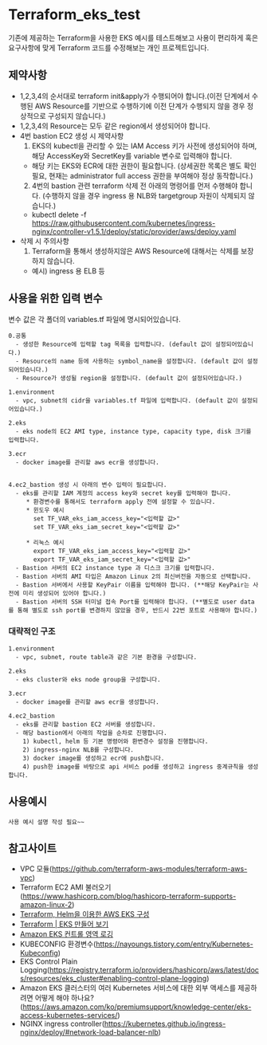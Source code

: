 # Terraform_eks_test
기존에 제공하는 Terraform을 사용한 EKS 예시를 테스트해보고
사용이 편리하게 혹은 요구사항에 맞게 Terraform 코드를 수정해보는 개인 프로젝트입니다.


## 제약사항
* 1,2,3,4의 순서대로 terraform init&apply가 수행되어야 합니다.(이전 단계에서 수행된 AWS Resource를 기반으로 수행하기에 이전 단계가 수행되지 않을 경우 정상적으로 구성되지 않습니다.)
* 1,2,3,4의 Resource는 모두 같은 region에서 생성되어야 합니다.
* 4번 bastion EC2 생성 시 제약사항
  1. EKS의 kubectl을 관리할 수 있는 IAM Access 키가 사전에 생성되어야 하며, 해당 AccessKey와 SecretKey를 variable 변수로 입력해야 합니다.
    - 해당 키는 EKS와 ECR에 대한 권한이 필요합니다. (상세권한 목록은 별도 확인필요, 현재는 administrator full access 권한을 부여해야 정상 동작합니다.)
  2. 4번의 bastion 관련 terraform 삭제 전 아래의 명령어를 먼저 수행해야 합니다. (수행하지 않을 경우 ingress 용 NLB와 targetgroup 자원이 삭제되지 않습니다.)
    - kubectl delete -f https://raw.githubusercontent.com/kubernetes/ingress-nginx/controller-v1.5.1/deploy/static/provider/aws/deploy.yaml
* 삭제 시 주의사항
  1. Terraform을 통해서 생성하지않은 AWS Resource에 대해서는 삭제를 보장하지 않습니다.
    - 예시) ingress 용 ELB 등


## 사용을 위한 입력 변수
변수 값은 각 폴더의 variables.tf 파일에 명시되어있습니다.
``` input variable
0.공통
  - 생성한 Resource에 입력할 tag 목록을 입력합니다. (default 값이 설정되어있습니다.)
  - Resource의 name 등에 사용하는 symbol_name을 설정합니다. (default 값이 설정되어있습니다.)
  - Resource가 생성될 region을 설정합니다. (default 값이 설정되어있습니다.)

1.environment
  - vpc, subnet의 cidr을 variables.tf 파일에 입력합니다. (default 값이 설정되어있습니다.)
  
2.eks
  - eks node의 EC2 AMI type, instance type, capacity type, disk 크기를 입력합니다.

3.ecr
  - docker image를 관리할 aws ecr을 생성합니다.


4.ec2_bastion 생성 시 아래의 변수 입력이 필요합니다.
  - eks를 관리할 IAM 계정의 access key와 secret key를 입력해야 합니다.
     * 환경변수를 통해서도 terraform apply 전에 설정할 수 있습니다.
	 * 윈도우 예시
	   set TF_VAR_eks_iam_access_key="<입력할 값>"
	   set TF_VAR_eks_iam_secret_key="<입력할 값>"
	   
	 * 리눅스 예시
	   export TF_VAR_eks_iam_access_key="<입력할 값>"
	   export TF_VAR_eks_iam_secret_key="<입력할 값>"
  - Bastion 서버의 EC2 instance type 과 디스크 크기를 입력합니다.
  - Bastion 서버의 AMI 타입은 Amazon Linux 2의 최신버전을 자동으로 선택합니다.
  - Bastion 서버에서 사용할 KeyPair 이름을 입력해야 합니다. (**해당 KeyPair는 사전에 미리 생성되어 있어야 합니다.)
  - Bastion 서버의 SSH 터미널 접속 Port를 입력해야 합니다. (**별도로 user data를 통해 별도로 ssh port를 변경하지 않았을 경우, 반드시 22번 포트로 사용해야 합니다.)
```


### 대략적인 구조

``` explan architecture
1.environment
  - vpc, subnet, route table과 같은 기본 환경을 구성합니다.
  
2.eks
  - eks cluster와 eks node group을 구성합니다.

3.ecr
  - docker image를 관리할 aws ecr을 생성합니다.
  
4.ec2_bastion
  - eks를 관리할 bastion EC2 서버를 생성합니다.
  - 해당 bastion에서 아래의 작업을 순차로 진행합니다.
    1) kubectl, helm 등 기본 명령어와 환변경수 설정을 진행합니다.
	2) ingress-nginx NLB를 구성합니다.
	3) docker image를 생성하고 ecr에 push합니다.
	4) push한 image를 바탕으로 api 서비스 pod를 생성하고 ingress 중계규칙을 생성합니다.
```


## 사용예시
``` use example
사용 예시 설명 작성 필요~~
```


## 참고사이트
* VPC 모듈(https://github.com/terraform-aws-modules/terraform-aws-vpc)
* Terraform EC2 AMI 불러오기(https://www.hashicorp.com/blog/hashicorp-terraform-supports-amazon-linux-2)
* [Terraform, Helm을 이용한 AWS EKS 구성](http://dveamer.github.io/backend/TerrafromAwsEks.html)
* [Terraform | EKS 만들어 보기](https://no-easy-dev.tistory.com/39)
* [Amazon EKS 컨트롤 영역 로깅](https://docs.aws.amazon.com/ko_kr/eks/latest/userguide/control-plane-logs.html)
* KUBECONFIG 환경변수(https://nayoungs.tistory.com/entry/Kubernetes-Kubeconfig)
* EKS Control Plain Logging(https://registry.terraform.io/providers/hashicorp/aws/latest/docs/resources/eks_cluster#enabling-control-plane-logging)
* Amazon EKS 클러스터의 여러 Kubernetes 서비스에 대한 외부 액세스를 제공하려면 어떻게 해야 하나요?(https://aws.amazon.com/ko/premiumsupport/knowledge-center/eks-access-kubernetes-services/)
* NGINX ingress controller(https://kubernetes.github.io/ingress-nginx/deploy/#network-load-balancer-nlb)
